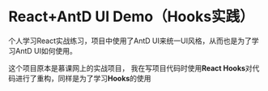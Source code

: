 # React+AntD UI Demo（Hooks实践）

个人学习React实战练习，项目中使用了AntD UI来统一UI风格，从而也是为了学习AntD UI如何使用。

这个项目原本是慕课网上的实战项目，
我在写项目代码时使用**React Hooks**对代码进行了重构，同样是为了学习**Hooks**的使用
